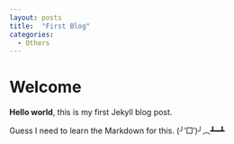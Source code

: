```yaml
---
layout: posts
title:  "First Blog"
categories: 
  - Others
---
```


# Welcome

**Hello world**, this is my first Jekyll blog post.

Guess I need to learn the Markdown for this. (╯‵□′)╯︵┻━┻
